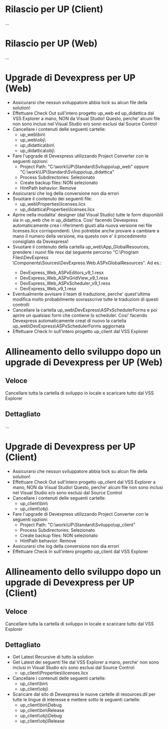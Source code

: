 

# Rilascio per UP (Client)

...

# Rilascio per UP (Web)

...

# Upgrade di Devexpress per UP (Web)

* Assicurarsi che nessun sviluppatore abbia lock su alcun file della solution!
* Effettuare Check Out sull'intero progetto up_web ed up_didattica dal VSS Explorer a mano, NON da Visual Studio! Questo, perche' alcuni file non sono inclusi nel Visual Studio e/o sono esclusi dal Source Control
* Cancellare i contenuti delle seguenti cartelle:
    * up_web\bin\
    * up_web\obj\
    * up_didattica\bin\
    * up_didattica\obj\
* Fare l'upgrade di Devexpress utilizzando Project Converter con le seguenti opzioni:
    * Project Path: "C:\work\UP\Standard\Sviluppo\up_web" oppure "C:\work\UP\Standard\Sviluppo\up_didattica"
    * Process Subdirectories: Selezionato
    * Create backup files: NON selezionato
    * HintPath behavior: Remove
* Assicurarsi che log della conversione non dia errori
* Svuotare il contenuto dei seguenti file:
    * up_web\Properties\licenses.licx
    * up_didattica\Properties\licenses.licx
* Aprire nella modalita' designer (dal Visual Studio) tutte le form disponibili sia in up_web che in up_didattica. Cosi' facendo Devexpress automaticamente crea i riferimenti giusti alla nuova versione nei file licenses.licx corrispondenti. Uno potrebbe anche provare a cambiare a mano il numero della versione, ma questo non e' il procedimento consigliato da Devexpress!
* Svuotare il contenuto della cartella up_web\App_GlobalResources, prendere i nuovi file resx dal seguente percorso "C:\Program Files\DevExpress <versione>\Components\Sources\DevExpress.Web.ASPxGlobalResources". Ad es.:
    * DevExpress_Web_ASPxEditors_v9_1.resx
    * DevExpress_Web_ASPxGridView_v9_1.resx
    * DevExpress_Web_ASPxScheduler_v9_1.resx
    * DevExpress_Web_v9_1.resx
* Eventualmente avvisare il team di traduzione, perche' quest'ultima modifica molto probabilmente sovrasscrive tutte le traduzioni di questi controlli
* Cancellare la cartella up_web\DevExpress\ASPxSchedulerForms e poi aprire un qualsiasi form che contiene lo scheduler. Cosi' facendo Devexpress automaticamente creat di nuovo la cartella up_web\DevExpress\ASPxSchedulerForms aggiornata
* Effettuare Check In sull'intero progetto up_client dal VSS Explorer

# Allineamento dello sviluppo dopo un upgrade di Devexpress per UP (Web)

## Veloce

Cancellare tutta la cartella di sviluppo in locale e scaricare tutto dal VSS Explorer

## Dettagliato

...

# Upgrade di Devexpress per UP (Client)

* Assicurarsi che nessun sviluppatore abbia lock su alcun file della solution!
* Effettuare Check Out sull'intero progetto up_client dal VSS Explorer a mano, NON da Visual Studio! Questo, perche' alcuni file non sono inclusi nel Visual Studio e/o sono esclusi dal Source Control
* Cancellare i contenuti delle seguenti cartelle:
    * up_client\bin\
    * up_client\obj\
* Fare l'upgrade di Devexpress utilizzando Project Converter con le seguenti opzioni:
    * Project Path: "C:\work\UP\Standard\Sviluppo\up_client"
    * Process Subdirectories: Selezionato
    * Create backup files: NON selezionato
    * HintPath behavior: Remove
* Assicurarsi che log della conversione non dia errori
* Effettuare Check In sull'intero progetto up_client dal VSS Explorer

# Allineamento dello sviluppo dopo un upgrade di Devexpress per UP (Client)

## Veloce

Cancellare tutta la cartella di sviluppo in locale e scaricare tutto dal VSS Explorer

## Dettagliato

* Get Latest Recursive di tutto la solution
* Get Latest dei seguenti file dal VSS Explorer a mano, perche' non sono inclusi in Visual Studio e/o sono esclusi dal Source Control:
    * up_client\Properties\licenses.licx
* Cancellare i contenuti delle seguenti cartelle:
    * up_client\bin\
    * up_client\obj\
* Scaricare dal sito di Devexpress le nuove cartelle di resources.dll per tutte le lingue di interesse e mettere sotto le seguenti cartelle:
    * up_client\bin\Debug
    * up_client\bin\Release
    * up_client\obj\Debug
    * up_client\obj\Release
